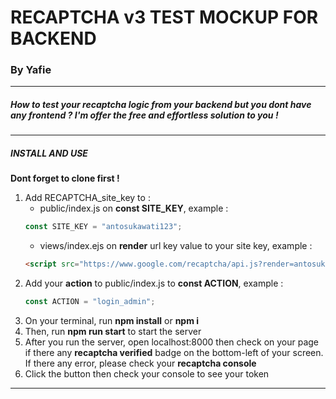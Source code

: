 
# RECAPTCHA v3 TEST MOCKUP FOR BACKEND
### By Yafie
----------

##### How to test your recaptcha logic from your backend but you dont have any frontend ? I'm offer the free and effortless solution to you !
----------


##### INSTALL AND USE
**Dont forget to clone first !**

1. Add RECAPTCHA_site_key to :
   - public/index.js on **const SITE_KEY**, example : 
    ```javascript
    const SITE_KEY = "antosukawati123";
    ```
   - views/index.ejs on **render** url key value to your site key, example : 
    ```html
    <script src="https://www.google.com/recaptcha/api.js?render=antosukawati123"></script>
    ```
2. Add your **action** to public/index.js to **const ACTION**, example :
   ```javascript
   const ACTION = "login_admin";
   ```
3. On your terminal, run **npm install** or **npm i**
4. Then, run **npm run start** to start the server
5. After you run the server, open localhost:8000 then check on your page if there any **recaptcha verified** badge on the bottom-left of your screen. If there any error, please check your **recaptcha console**
6. Click the button then check your console to see your token


----------


